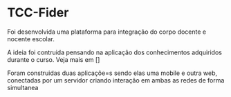 # TCC-Fider
Foi desenvolvida uma plataforma para integração do corpo docente e nocente escolar.

A ideia foi contruida pensando na aplicação dos conhecimentos adquiridos durante o curso. Veja mais em []

Foram construidas duas aplicaçõe=s sendo elas uma mobile e outra web, conectadas por um servidor criando interação em ambas as redes de forma simultanea

